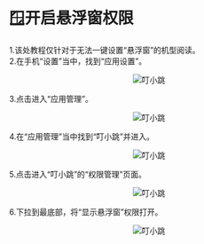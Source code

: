 # 🪟开启悬浮窗权限
1.该处教程仅针对于无法一键设置“悬浮窗”的机型阅读。<br/>
2.在手机“设置”当中，找到“应用设置”。<br/>

<center>

![叮小跳](https://b.dinglegedong.com/img/xinshou/x888.png)<br/>

</center>

3.点击进入“应用管理”。<br/>

<center>

![叮小跳](https://b.dinglegedong.com/img/xinshou/x999.png)<br/>

</center>

4.在“应用管理”当中找到“叮小跳”并进入。<br/>

<center>

![叮小跳](https://b.dinglegedong.com/img/xinshou/x1010.png)<br/>

</center>

5.点击进入“叮小跳”的“权限管理”页面。<br/>

<center>

![叮小跳](https://b.dinglegedong.com/img/xinshou/x1111.png)<br/>

</center>

6.下拉到最底部，将“显示悬浮窗”权限打开。<br/>

<center>

![叮小跳](https://b.dinglegedong.com/img/xinshou/x1212.png)<br/>

</center>
